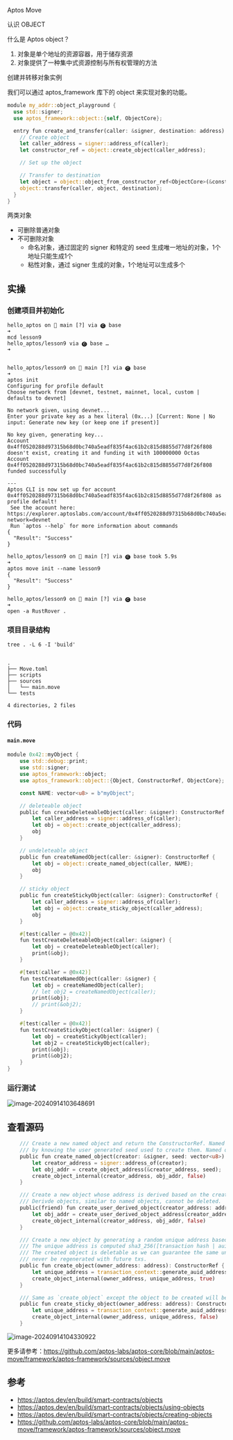 

Aptos Move

认识 OBJECT

什么是 Aptos object？

1. 对象是单个地址的资源容器，用于储存资源
2. 对象提供了一种集中式资源控制与所有权管理的方法

创建并转移对象实例

我们可以通过 aptos_framework 库下的 object 来实现对象的功能。

```rust
module my_addr::object_playground {
  use std::signer;
  use aptos_framework::object::{self, ObjectCore};

  entry fun create_and_transfer(caller: &signer, destination: address) {
    // Create object
    let caller_address = signer::address_of(caller);
    let constructor_ref = object::create_object(caller_address);

    // Set up the object

    // Transfer to destination
    let object = object::object_from_constructor_ref<ObjectCore>(&constructor_ref);
    object::transfer(caller, object, destination);
  }
}
```

两类对象

- 可删除普通对象
- 不可删除对象
  - 命名对象，通过固定的 signer 和特定的 seed 生成唯一地址的对象，1个地址只能生成1个
  - 粘性对象，通过 signer 生成的对象，1个地址可以生成多个



## 实操

### 创建项目并初始化

```shell
hello_aptos on  main [?] via 🅒 base
➜
mcd lesson9
hello_aptos/lesson9 via 🅒 base …
➜


hello_aptos/lesson9 on  main [?] via 🅒 base
➜
aptos init
Configuring for profile default
Choose network from [devnet, testnet, mainnet, local, custom | defaults to devnet]

No network given, using devnet...
Enter your private key as a hex literal (0x...) [Current: None | No input: Generate new key (or keep one if present)]

No key given, generating key...
Account 0x4ff0520288d97315b68d0bc740a5eadf835f4ac61b2c815d8855d77d8f26f808 doesn't exist, creating it and funding it with 100000000 Octas
Account 0x4ff0520288d97315b68d0bc740a5eadf835f4ac61b2c815d8855d77d8f26f808 funded successfully

---
Aptos CLI is now set up for account 0x4ff0520288d97315b68d0bc740a5eadf835f4ac61b2c815d8855d77d8f26f808 as profile default!
 See the account here: https://explorer.aptoslabs.com/account/0x4ff0520288d97315b68d0bc740a5eadf835f4ac61b2c815d8855d77d8f26f808?network=devnet
 Run `aptos --help` for more information about commands
{
  "Result": "Success"
}

hello_aptos/lesson9 on  main [?] via 🅒 base took 5.9s
➜
aptos move init --name lesson9
{
  "Result": "Success"
}

hello_aptos/lesson9 on  main [?] via 🅒 base
➜
open -a RustRover .
```

### 项目目录结构

```shell
tree . -L 6 -I 'build'


.
├── Move.toml
├── scripts
├── sources
│   └── main.move
└── tests

4 directories, 2 files
```

### 代码

#### `main.move`

```rust
module 0x42::myObject {
    use std::debug::print;
    use std::signer;
    use aptos_framework::object;
    use aptos_framework::object::{Object, ConstructorRef, ObjectCore};

    const NAME: vector<u8> = b"myObject";

    // deleteable object
    public fun createDeleteableObject(caller: &signer): ConstructorRef {
        let caller_address = signer::address_of(caller);
        let obj = object::create_object(caller_address);
        obj
    }

    // undeleteable object
    public fun createNamedObject(caller: &signer): ConstructorRef {
        let obj = object::create_named_object(caller, NAME);
        obj
    }

    // sticky object
    public fun createStickyObject(caller: &signer): ConstructorRef {
        let caller_address = signer::address_of(caller);
        let obj = object::create_sticky_object(caller_address);
        obj
    }

    #[test(caller = @0x42)]
    fun testCreateDeleteableObject(caller: &signer) {
        let obj = createDeleteableObject(caller);
        print(&obj);
    }

    #[test(caller = @0x42)]
    fun testCreateNamedObject(caller: &signer) {
        let obj = createNamedObject(caller);
        // let obj2 = createNamedObject(caller);
        print(&obj);
        // print(&obj2);
    }

    #[test(caller = @0x42)]
    fun testCreateStickyObject(caller: &signer) {
        let obj = createStickyObject(caller);
        let obj2 = createStickyObject(caller);
        print(&obj);
        print(&obj2);
    }
}

```

### 运行测试

![image-20240914103648691](assets/image-20240914103648691.png)



## 查看源码

```rust
    /// Create a new named object and return the ConstructorRef. Named objects can be queried globally
    /// by knowing the user generated seed used to create them. Named objects cannot be deleted.
    public fun create_named_object(creator: &signer, seed: vector<u8>): ConstructorRef {
        let creator_address = signer::address_of(creator);
        let obj_addr = create_object_address(&creator_address, seed);
        create_object_internal(creator_address, obj_addr, false)
    }

    /// Create a new object whose address is derived based on the creator account address and another object.
    /// Derivde objects, similar to named objects, cannot be deleted.
    public(friend) fun create_user_derived_object(creator_address: address, derive_ref: &DeriveRef): ConstructorRef {
        let obj_addr = create_user_derived_object_address(creator_address, derive_ref.self);
        create_object_internal(creator_address, obj_addr, false)
    }

    /// Create a new object by generating a random unique address based on transaction hash.
    /// The unique address is computed sha3_256([transaction hash | auid counter | 0xFB]).
    /// The created object is deletable as we can guarantee the same unique address can
    /// never be regenerated with future txs.
    public fun create_object(owner_address: address): ConstructorRef {
        let unique_address = transaction_context::generate_auid_address();
        create_object_internal(owner_address, unique_address, true)
    }

    /// Same as `create_object` except the object to be created will be undeletable.
    public fun create_sticky_object(owner_address: address): ConstructorRef {
        let unique_address = transaction_context::generate_auid_address();
        create_object_internal(owner_address, unique_address, false)
    }
```



![image-20240914104330922](assets/image-20240914104330922.png)

更多请参考：https://github.com/aptos-labs/aptos-core/blob/main/aptos-move/framework/aptos-framework/sources/object.move

## 参考

- https://aptos.dev/en/build/smart-contracts/objects
- https://aptos.dev/en/build/smart-contracts/objects/using-objects
- https://aptos.dev/en/build/smart-contracts/objects/creating-objects
- https://github.com/aptos-labs/aptos-core/blob/main/aptos-move/framework/aptos-framework/sources/object.move